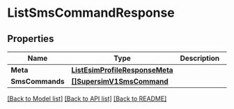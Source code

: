 # ListSmsCommandResponse

## Properties

Name | Type | Description | Notes
------------ | ------------- | ------------- | -------------
**Meta** | [**ListEsimProfileResponseMeta**](ListEsimProfileResponseMeta.md) |  |[optional] 
**SmsCommands** | [**[]SupersimV1SmsCommand**](SupersimV1SmsCommand.md) |  |[optional] 

[[Back to Model list]](../README.md#documentation-for-models) [[Back to API list]](../README.md#documentation-for-api-endpoints) [[Back to README]](../README.md)


